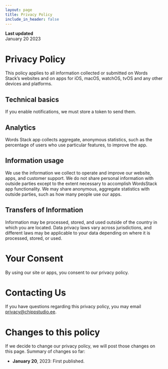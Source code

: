 ```yaml
---
layout: page
title: Privacy Policy
include_in_header: false
---
```


**Last updated**  
January 20 2023

# Privacy Policy
This policy applies to all information collected or submitted on Words Stack’s websites and on apps for iOS, macOS, watchOS, tvOS and any other devices and platforms.

## Technical basics
If you enable notifications, we must store a token to send them.

## Analytics
Words Stack app collects aggregate, anonymous statistics, such as the percentage of users who use particular features, to improve the app.

## Information usage
We use the information we collect to operate and improve our website, apps, and customer support. We do not share personal information with outside parties except to the extent necessary to accomplish WordsStack app functionality. We may share anonymous, aggregate statistics with outside parties, such as how many people use our apps.

## Transfers of Information
Information may be processed, stored, and used outside of the country in which you are located. Data privacy laws vary across jurisdictions, and different laws may be applicable to your data depending on where it is processed, stored, or used.

# Your Consent
By using our site or apps, you consent to our privacy policy.

# Contacting Us
If you have questions regarding this privacy policy, you may email [privacy@chippstudio.ee](mailto:privacy@chippstudio.ee).

# Changes to this policy
If we decide to change our privacy policy, we will post those changes on this page. Summary of changes so far:

- **January 20**, 2023: First published.